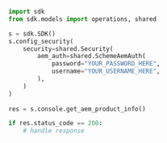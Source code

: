 <!-- Start SDK Example Usage -->
```python
import sdk
from sdk.models import operations, shared

s = sdk.SDK()
s.config_security(
    security=shared.Security(
        aem_auth=shared.SchemeAemAuth(
            password="YOUR_PASSWORD_HERE",
            username="YOUR_USERNAME_HERE",
        ),
    )
)
    
res = s.console.get_aem_product_info()

if res.status_code == 200:
    # handle response
```
<!-- End SDK Example Usage -->